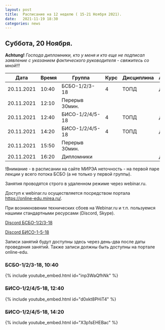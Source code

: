 ```yaml
---
layout: post
title:  Расписание на 12 неделю ( 15-21 Ноября 2021).
date:   2021-11-19 18:30
categories: news
---
```


## Суббота, 20 Ноября.

__Achtung!__ _Господа дипломники, кто у меня и кто еще не подписал заявление с указанием фактического руководителя - свяжитесь со мной!!!_

| Дата          | Время   | Группа        | Курс | Дисциплина  | Аудитория | Материалы |
| ------------- | ------- | ------------- | ---- | ----------- | --------- | --------- |
|20.11.2021     |10:40    |БСБО-1/2/3-18  |4     |ТОПД         |   Д       |Webinar.Ru, [Лаб.№3](https://colab.research.google.com/drive/1DBSBPXRSKd5zF_8YT1l0z3zFNd81ihfe?usp=sharing)|
|20.11.2021     |12:10    |Перерыв 30мин. |      |             |           |           |
|20.11.2021     |12:40    |БИСО-1/2/4/5-18|4     |ТОПД         |   Д       |Webinar.Ru, [Лаб.№3](https://colab.research.google.com/drive/1DBSBPXRSKd5zF_8YT1l0z3zFNd81ihfe?usp=sharing)|
|20.11.2021     |14:20    |БИСО-1/2/4/5-18|4     |ТОПД         |   Д       |Webinar.Ru, [Лаб.№3](https://colab.research.google.com/drive/1DBSBPXRSKd5zF_8YT1l0z3zFNd81ihfe?usp=sharing)|
|20.11.2021     |15:50    |Перерыв 30мин. |      |             |           |           |
|20.11.2021     |16:20    |Дипломники     |      |             |   Д       |[Discord](https://discord.gg/YvAWFmh2tz)|

!Внимание - в расписании на сайте МИРЭА неточность - на первой паре лекции у всего потока БСБО (а не только у первой группы).

Занятия проводятся строго в удаленном режиме через webinar.ru.

Доступ к webinar.ru осуществляется посредством портала https://online-edu.mirea.ru/.

При возникновении технических сбоев на Webinar.ru и т.п. пользуемся нашими стандартными ресурсами (Discord, Skype).

[Discord БСБО-1/2/3-18](https://discord.gg/7KEzUhANaa)

[Discord БИСО-1-5-18](https://discord.gg/XCDKPyKM4X)

Записи занятий будут доступны здесь через день-два после даты проведения занятий.
Также записи должны быть доступны на портале online-edu.

### БСБО-1/2/3-18,  10:40
{% include youtube_embed.html id="inp3WaQfhNk" %}

### БИСО-1/2/4/5-18,  12:40
{% include youtube_embed.html id="d0xkt8PHiT4" %}

### БИСО-1/2/4/5-18,  14:20
{% include youtube_embed.html id="X3p1sEHEBac" %}

